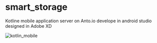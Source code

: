 # smart_storage


Kotline mobile application server on Anto.io develope in android studio designed in Adobe XD 


![kotlin_mobile](https://user-images.githubusercontent.com/63074145/142387577-9f2fb646-dca3-4830-a540-1ac522d76e61.jpeg)

